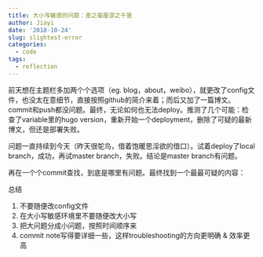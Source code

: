 ```yaml
---
title: 大小写敏感的问题：差之毫厘谬之千里
author: Jiayi
date: '2018-10-24'
slug: slightest-error
categories:
  - code
tags:
  - reflection
---
```


前天想在主题栏多加两个个选项（eg. blog，about，weibo），就更改了config文件，也没太在意细节，直接按照github的简介来着；而后又加了一篇博文。commit和push都没问题。最终，无论如何也无法deploy。推测了几个可能：检查了variable里的hugo version，重新开始一个deployment，删除了可疑的最新博文，但还是部署失败。

问题一直持续到今天（昨天很鸵鸟，借着饱暖思淫欲的借口）。试着deploy了local branch，成功，再试master branch，失败。结论是master branch有问题。

再在一个个commit查找，到底是哪里有问题。最终找到一个最最可疑的内容：

总结
1. 不要随便改config文件
2. 在大小写敏感环境里不要随便改大小写
3. 把大问题分成小问题，按照时间顺序来
4. commit note写得要详细一些，这样troubleshooting的方向更明确 & 效率更高

